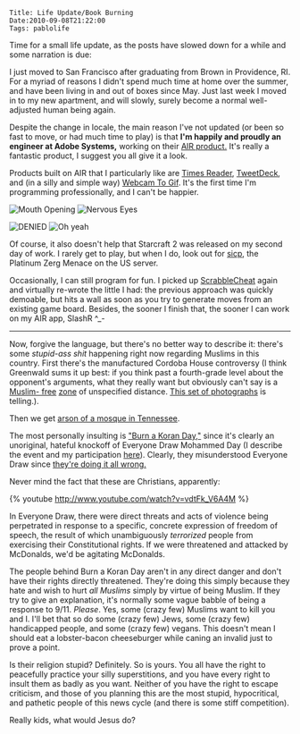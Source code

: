     Title: Life Update/Book Burning
    Date:2010-09-08T21:22:00
    Tags: pablolife

Time for a small life update, as the posts have slowed down for a while and
some narration is due:

I just moved to San Francisco after graduating from Brown in Providence, RI.
For a myriad of reasons I didn't spend much time at home over the summer, and
have been living in and out of boxes since May. Just last week I moved in to
my new apartment, and will slowly, surely become a normal well-adjusted human
being again.

Despite the change in locale, the main reason I've not updated (or been so
fast to move, or had much time to play) is that **I'm happily and proudly an
engineer at Adobe Systems,** working on their [AIR product.][3] It's really a
fantastic product, I suggest you all give it a look.

Products built on AIR that I particularly like are [Times Reader][4],
[TweetDeck][5], and (in a silly and simple way) [Webcam To Gif][6]. It's the
first time I'm programming professionally, and I can't be happier.

![Mouth Opening][7]
![Nervous Eyes][8]

![DENIED][9]
![Oh yeah][10]

Of course, it also doesn't help that Starcraft 2 was released on my second day
of work. I rarely get to play, but when I do, look out for [sicp][11], the
Platinum Zerg Menace on the US server.

Occasionally, I can still program for fun. I picked up [ScrabbleCheat][12]
again and virtually re-wrote the little I had: the previous approach was
quickly demoable, but hits a wall as soon as you try to generate moves from an
existing game board. Besides, the sooner I finish that, the sooner I can work
on my AIR app, SlashR ^_-

---

Now, forgive the language, but there's no better way to describe it: there's
some _stupid-ass shit_ happening right now regarding Muslims in this country.
First there's the manufactured Cordoba House controversy (I think Greenwald
sums it up best: if you think past a fourth-grade level about the opponent's
arguments, what they really want but obviously can't say is a [Muslim-
free][13] [zone][14] of unspecified distance. [This set of photographs][15] is
telling.).

Then we get [arson of a mosque in Tennessee][16].

The most personally insulting is ["Burn a Koran Day,"][17] since it's clearly
an unoriginal, hateful knockoff of Everyone Draw Mohammed Day (I describe the
event and my participation [here][18]). Clearly, they misunderstood Everyone
Draw since [they're doing it all wrong.][19]

Never mind the fact that these are Christians, apparently:

{% youtube http://www.youtube.com/watch?v=vdtFk_V6A4M %}

In Everyone Draw, there were direct threats and acts of violence being
perpetrated in response to a specific, concrete expression of freedom of
speech, the result of which unambiguously _terrorized_ people from exercising
their Constitutional rights. If we were threatened and attacked by McDonalds,
we'd be agitating McDonalds.

The people behind Burn a Koran Day aren't in any direct danger and don't have
their rights directly threatened. They're doing this simply because they hate
and wish to hurt _all Muslims_ simply by virtue of being Muslim. If they try
to give an explanation, it's normally some vague babble of being a response to
9/11. _Please_. Yes, some (crazy few) Muslims want to kill you and I. I'll bet
that so do some (crazy few) Jews, some (crazy few) handicapped people, and
some (crazy few) vegans. This doesn't mean I should eat a lobster-bacon
cheeseburger while caning an invalid just to prove a point.

Is their religion stupid? Definitely. So is yours. You all have the right to
peacefully practice your silly superstitions, and you have every right to
insult them as badly as you want. Neither of you have the right to escape
criticism, and those of you planning this are the most stupid, hypocritical,
and pathetic people of this news cycle (and there is some stiff competition).

Really kids, what would Jesus do?


   [1]: http://4.bp.blogspot.com/_3ys1dwfzc2w/TIhotgpnyQI/AAAAAAAAAG4/_RhybUX76E0/s200/Adobe_Air_Logo.jpg

   [2]: http://4.bp.blogspot.com/_3ys1dwfzc2w/TIhotgpnyQI/AAAAAAAAAG4/_RhybUX76E0/s1600/Adobe_Air_Logo.jpg

   [3]: http://www.adobe.com/products/air/

   [4]: http://timesreader.nytimes.com/timesreader/

   [5]: http://www.tweetdeck.com/

   [6]: http://www.adobe.com/cfusion/marketplace/index.cfm?event=marketplace.offering&offeringid=10223&marketplaceid=1

   [7]: http://pw.brown.edu/~paul/Mouthey.gif

   [8]: http://pw.brown.edu/~paul/Eyes.gif

   [9]: http://pw.brown.edu/~paul/NoNo.gif

   [10]: http://pw.brown.edu/~paul/YeahYeah.gif

   [11]: http://us.battle.net/sc2/en/profile/697265/1/sicp/

   [12]: http://github.com/paul-meier/ScrabbleCheat

   [13]: http://www.nytimes.com/roomfordebate/2010/8/17/is-the-mosque-issue-a-risk-for-obama/who-has-moral-courage

   [14]: http://www.salon.com/news/opinion/glenn_greenwald/2010/08/17/courage

   [15]: http://daryllang.com/blog/4421

   [16]: http://www.insurancejournal.com/news/southeast/2010/09/07/113034.htm

   [17]: http://articles.cnn.com/2010-07-29/us/florida.burn.quran.day_1_american-muslims-religion-cair-spokesman-ibrahim-hooper?_s=PM:US

   [18]: http://www.morepaul.com/2010/07/on-freedom-of-speech.html

   [19]: http://www.youtube.com/watch?v=08xQLGWTSag
